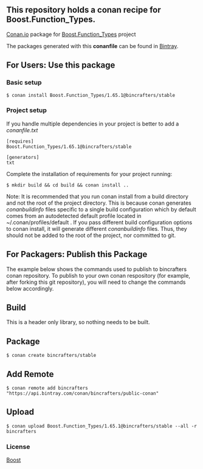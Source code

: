 ## This repository holds a conan recipe for Boost.Function_Types.

[Conan.io](https://conan.io) package for [Boost.Function_Types](https://github.com/Boostorg/Function_Types) project

The packages generated with this **conanfile** can be found in [Bintray](https://bintray.com/bincrafters/public-conan/Boost.Function_Types%3Abincrafters).

## For Users: Use this package

### Basic setup

    $ conan install Boost.Function_Types/1.65.1@bincrafters/stable

### Project setup

If you handle multiple dependencies in your project is better to add a *conanfile.txt*

    [requires]
    Boost.Function_Types/1.65.1@bincrafters/stable

    [generators]
    txt

Complete the installation of requirements for your project running:

    $ mkdir build && cd build && conan install ..
	
Note: It is recommended that you run conan install from a build directory and not the root of the project directory.  This is because conan generates *conanbuildinfo* files specific to a single build configuration which by default comes from an autodetected default profile located in ~/.conan/profiles/default .  If you pass different build configuration options to conan install, it will generate different *conanbuildinfo* files.  Thus, they should not be added to the root of the project, nor committed to git. 

## For Packagers: Publish this Package

The example below shows the commands used to publish to bincrafters conan repository. To publish to your own conan respository (for example, after forking this git repository), you will need to change the commands below accordingly. 

## Build  

This is a header only library, so nothing needs to be built.

## Package 

    $ conan create bincrafters/stable
	
## Add Remote

	$ conan remote add bincrafters "https://api.bintray.com/conan/bincrafters/public-conan"

## Upload

    $ conan upload Boost.Function_Types/1.65.1@bincrafters/stable --all -r bincrafters

### License
[Boost](www.boost.org/LICENSE_1_0.txt)
